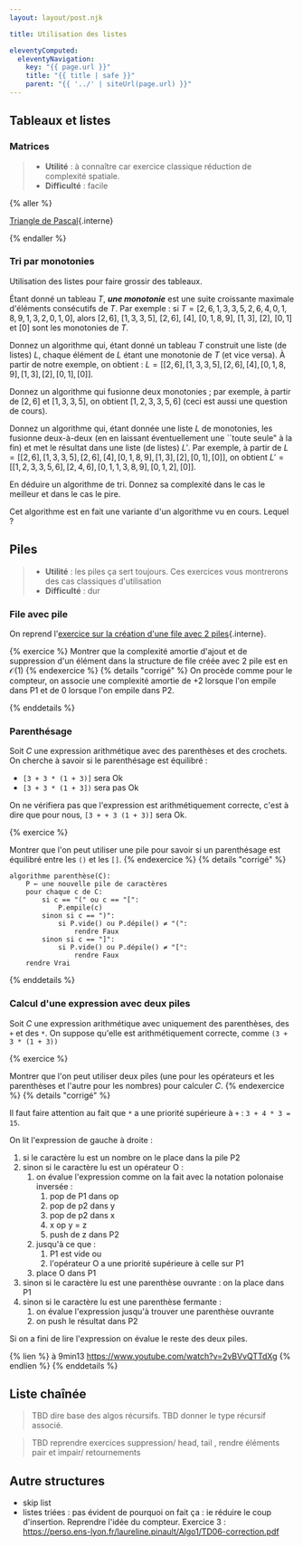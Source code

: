 ```yaml
---
layout: layout/post.njk

title: Utilisation des listes

eleventyComputed:
  eleventyNavigation:
    key: "{{ page.url }}"
    title: "{{ title | safe }}"
    parent: "{{ '../' | siteUrl(page.url) }}"
---
```


## Tableaux et listes

### Matrices

> - **Utilité** : à connaître car exercice classique réduction de complexité spatiale.
> - **Difficulté** : facile

{% aller %}

[Triangle de Pascal](./triangle-pascal){.interne}

{% endaller %}

### Tri par monotonies

Utilisation des listes pour faire grossir des tableaux.

Étant donné un tableau $T$, **_une monotonie_** est une suite croissante maximale d'éléments consécutifs de $T$. Par exemple :
si $T = [2,6, 1,3, 3, 5,2,6, 4,0, 1,8,9,1,3, 2,0,1,0]$, alors $[2,6]$, $[1,3,3,5]$, $[2,6]$, $[4]$, $[0, 1,8,9]$, $[1,3]$, $[2]$, $[0,1]$ et $[0]$ sont les monotonies de $T$.

Donnez un algorithme qui, étant donné un tableau $T$ construit une liste (de listes) $L$, chaque élément de $L$ étant une monotonie de $T$ (et vice versa). À partir de notre exemple, on obtient :
$L = [[2,6], [1,3,3,5],[2,6], [4], [0, 1,8,9], [1,3], [2] ,[0,1], [0]]$.

Donnez un algorithme qui fusionne deux monotonies ; par exemple, à partir de $[2,6]$ et $[1,3,3,5]$, on obtient $[1,2,3,3,5,6]$ (ceci est aussi une question de cours).

Donnez un algorithme qui, étant donnée une liste $L$ de monotonies, les fusionne deux-à-deux (en en laissant éventuellement une ``toute seule" à la fin) et met le résultat dans une liste (de listes) $L'$. Par exemple, à partir de
$L = [[2,6], [1,3,3,5],[2,6], [4], [0, 1,8,9], [1,3], [2] ,[0,1], [0]]$, on obtient $L' = [[1,2,3,3,5,6], [2,4,6],[0,1,1,3,8,9], [0,1,2], [0]]$.

En déduire un algorithme de tri. Donnez sa complexité dans le cas le meilleur et dans le cas
le pire.

Cet algorithme est en fait une variante d'un algorithme vu en cours. Lequel ?

## Piles

> - **Utilité** : les piles ça sert toujours. Ces exercices vous montrerons des cas classiques d'utilisation
> - **Difficulté** : dur

### File avec pile

On reprend l'[exercice sur la création d'une file avec 2 piles](../structure-pile-file/#file-avec-pile){.interne}.

{% exercice %}
Montrer que la complexité amortie d'ajout et de suppression d'un élément dans la structure de file créée avec 2 pile est en $\mathcal{O}(1)$
{% endexercice %}
{% details "corrigé" %}
On procède comme pour le compteur, on associe une complexité amortie de +2 lorsque l'on empile dans P1 et de 0 lorsque l'on empile dans P2.

{% enddetails %}

### Parenthésage

Soit $C$ une expression arithmétique avec des parenthèses et des crochets. On cherche à savoir si le parenthésage est équilibré :

- `[3 + 3 * (1 + 3)]` sera Ok
- `[3 + 3 * (1 + 3])` sera pas Ok

On ne vérifiera pas que l'expression est arithmétiquement correcte, c'est à dire que pour nous, `[3 + + 3 (1 + 3)]` sera Ok.

{% exercice %}

Montrer que l'on peut utiliser une pile pour savoir si un parenthésage est équilibré entre les `()` et les `[]`.
{% endexercice %}
{% details "corrigé" %}

```pseudocode
algorithme parenthèse(C):
    P ← une nouvelle pile de caractères
    pour chaque c de C:
        si c == "(" ou c == "[":
            P.empile(c)
        sinon si c == ")":
            si P.vide() ou P.dépile() ≠ "(":
                rendre Faux
        sinon si c == "]":
            si P.vide() ou P.dépile() ≠ "[":
                rendre Faux
    rendre Vrai
```

{% enddetails %}

### Calcul d'une expression avec deux piles

Soit $C$ une expression arithmétique avec uniquement des parenthèses, des `+` et des `*`. On suppose qu'elle est arithmétiquement correcte, comme `(3 + 3 * (1 + 3))`

{% exercice %}

Montrer que l'on peut utiliser deux piles (une pour les opérateurs et les parenthèses et l'autre pour les nombres) pour calculer $C$.
{% endexercice %}
{% details "corrigé" %}

Il faut faire attention au fait que `*` a une priorité supérieure à `+` : `3 + 4 * 3 = 15`.

On lit l'expression de gauche à droite :

1. si le caractère lu est un nombre on le place dans la pile P2
2. sinon si le caractère lu est un opérateur O :
   1. on évalue l'expression comme on la fait avec la notation polonaise inversée :
      1. pop de P1 dans op
      2. pop de p2 dans y
      3. pop de p2 dans x
      4. x op y = z
      5. push de z dans P2
   2. jusqu'à ce que :
      1. P1 est vide ou
      2. l'opérateur O a une priorité supérieure à celle sur P1
   3. place O dans P1
3. sinon si le caractère lu est une parenthèse ouvrante : on la place dans P1
4. sinon si le caractère lu est une parenthèse fermante :
   1. on évalue l'expression jusqu'à trouver une parenthèse ouvrante
   2. on push le résultat dans P2

Si on a fini de lire l'expression on évalue le reste des deux piles.

{% lien %}
à 9min13  <https://www.youtube.com/watch?v=2vBVvQTTdXg>
{% endlien %}
{% enddetails %}

## Liste chaînée

> TBD dire base des algos récursifs.
> TBD donner le type récursif associé.

> TBD reprendre exercices suppression/ head, tail , rendre éléments pair et impair/ retournements

## Autre structures

- skip list
- listes triées : pas évident de pourquoi on fait ça : ie réduire le coup d'insertion. Reprendre l'idée du compteur. Exercice 3 : <https://perso.ens-lyon.fr/laureline.pinault/Algo1/TD06-correction.pdf>
